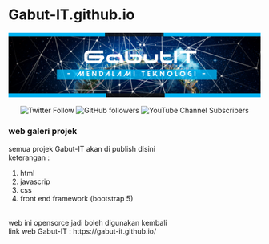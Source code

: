 # Gabut-IT.github.io
![icon](https://github.com/Gabut-IT/Gabut-IT.github.io/blob/main/assets/img/banner1.png)

<div align="center">

 ![Twitter Follow](https://img.shields.io/twitter/follow/19_027?style=social)
 ![GitHub followers](https://img.shields.io/github/followers/ZakaFahmi?style=social)
 ![YouTube Channel Subscribers](https://img.shields.io/youtube/channel/subscribers/UCHK61hjmhnbGiVzrt5c4Vzw?style=social)
  
</div>

### web galeri projek  


semua projek Gabut-IT akan di publish disini <br>
keterangan :
1. html
2. javascrip
3. css
4. front end framework (bootstrap 5)
<br>
web ini opensorce jadi boleh digunakan kembali 
<br>
link web Gabut-IT :  https://gabut-it.github.io/
